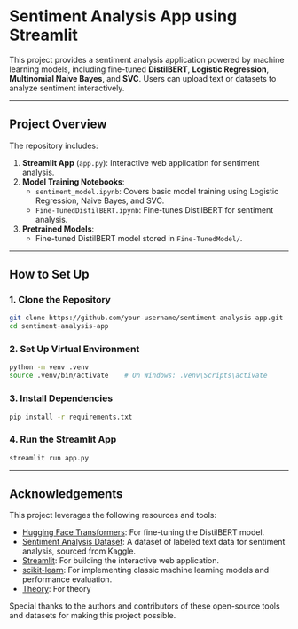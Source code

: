 # Sentiment Analysis App using Streamlit

This project provides a sentiment analysis application powered by machine learning models, including fine-tuned **DistilBERT**, **Logistic Regression**, **Multinomial Naive Bayes**, and **SVC**. Users can upload text or datasets to analyze sentiment interactively.

---

## **Project Overview**

The repository includes:
1. **Streamlit App** (`app.py`): Interactive web application for sentiment analysis.
2. **Model Training Notebooks**:
   - `sentiment_model.ipynb`: Covers basic model training using Logistic Regression, Naive Bayes, and SVC.
   - `Fine-TunedDistilBERT.ipynb`: Fine-tunes DistilBERT for sentiment analysis.
3. **Pretrained Models**:
   - Fine-tuned DistilBERT model stored in `Fine-TunedModel/`.

---

## **How to Set Up**

### 1. **Clone the Repository**
```bash
git clone https://github.com/your-username/sentiment-analysis-app.git
cd sentiment-analysis-app
```
### 2. **Set Up Virtual Environment**
```bash
python -m venv .venv
source .venv/bin/activate    # On Windows: .venv\Scripts\activate
```
### 3. **Install Dependencies**
```bash
pip install -r requirements.txt
```
### 4. **Run the Streamlit App**
```bash
streamlit run app.py
```

---

## **Acknowledgements**

This project leverages the following resources and tools:

- [Hugging Face Transformers](https://huggingface.co/): For fine-tuning the DistilBERT model.
- [Sentiment Analysis Dataset](https://www.kaggle.com/datasets/abhi8923shriv/sentiment-analysis-dataset/data): A dataset of labeled text data for sentiment analysis, sourced from Kaggle.
- [Streamlit](https://streamlit.io/): For building the interactive web application.
- [scikit-learn](https://scikit-learn.org/): For implementing classic machine learning models and performance evaluation.
- [Theory](https://www.analyticsvidhya.com/blog/2022/01/knowledge-distillation-theory-and-end-to-end-case-study/): For theory

Special thanks to the authors and contributors of these open-source tools and datasets for making this project possible.
